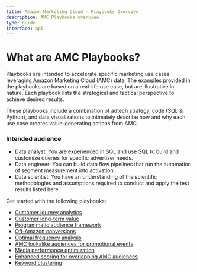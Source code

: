 ```yaml
---
title: Amazon Marketing Cloud - Playbooks Overview
description: AMC Playbooks overview
type: guide
interface: api
---
```

# What are AMC Playbooks?

Playbooks are intended to accelerate specific marketing use cases leveraging Amazon Marketing Cloud (AMC) data. The examples provided in the playbooks are based on a real-life use case, but are illustrative in nature. Each playbook lists the strategical and tactical perspective to achieve desired results.

These playbooks include a combination of adtech strategy, code (SQL & Python), and data visualizations to intimately describe how and why each use case creates value-generating actions from AMC.

### Intended audience

- Data analyst: You are experienced in SQL and use SQL to build and customize queries for specific advertiser needs.
- Data engineer: You can build data flow pipelines that run the automation of segment measurement into activation.
- Data scientist: You have an understanding of the scientific methodologies and assumptions required to conduct and apply the test results listed here.

Get started with the following playbooks:

* [Customer journey analytics](guides/amazon-marketing-cloud/playbooks/CJA)
* [Customer long-term value](guides/amazon-marketing-cloud/playbooks/CLTV)
* [Programmatic audience framework](guides/amazon-marketing-cloud/playbooks/programmatic_audience_framework)
* [Off-Amazon conversions](guides/amazon-marketing-cloud/playbooks/off-amazon-conversions)
* [Optimal frequency analysis](guides/amazon-marketing-cloud/playbooks/optimal-frequency-analysis)
* [AMC lookalike audiences for promotional events](guides/amazon-marketing-cloud/playbooks/promotional_events)
* [Media performance optimization](guides/amazon-marketing-cloud/playbooks/media_performance_optimization)
* [Enhanced scoring for overlapping AMC audiences](guides/amazon-marketing-cloud/playbooks/enhanced_scoring_for_overlapping_audiences)
* [Keyword clustering](guides/amazon-marketing-cloud/playbooks/keyword-clustering)